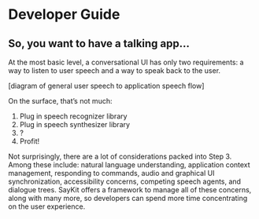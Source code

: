 # Developer Guide

## So, you want to have a talking app...

At the most basic level, a conversational UI has only two requirements: a way to listen to user speech and a way to speak back to the user.

[diagram of general user speech to application speech flow]

On the surface, that’s not much:

1. Plug in speech recognizer library
2. Plug in speech synthesizer library
3. ?
4. Profit!

Not surprisingly, there are a lot of considerations packed into Step 3. Among these include: natural language understanding, application context management, responding to commands, audio and graphical UI synchronization, accessibility concerns, competing speech agents, and dialogue trees. SayKit offers a framework to manage all of these concerns, along with many more, so developers can spend more time concentrating on the user experience.
